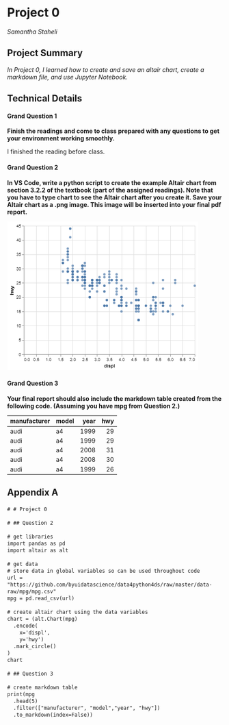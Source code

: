 # Project 0

_Samantha Staheli_

## Project Summary

_In Project 0, I learned how to create and save an altair chart, create a markdown file, and use Jupyter Notebook._

## Technical Details

#### Grand Question 1
__Finish the readings and come to class prepared with any questions to get your environment working smoothly.__

I finished the reading before class.

#### Grand Question 2
__In VS Code, write a python script to create the example Altair chart from section 3.2.2 of the textbook (part of the assigned readings). Note that you have to type chart to see the Altair chart after you create it. Save your Altair chart as a .png image. This image will be inserted into your final pdf report.__

![](q2-chart.png)

#### Grand Question 3
__Your final report should also include the markdown table created from the following code. (Assuming you have mpg from Question 2.)__

| manufacturer   | model   |   year |   hwy |
|:---------------|:--------|-------:|------:|
| audi           | a4      |   1999 |    29 |
| audi           | a4      |   1999 |    29 |
| audi           | a4      |   2008 |    31 |
| audi           | a4      |   2008 |    30 |
| audi           | a4      |   1999 |    26 |

## Appendix A
```{python}
# # Project 0

# ## Question 2

# get libraries
import pandas as pd
import altair as alt

# get data
# store data in global variables so can be used throughout code
url = "https://github.com/byuidatascience/data4python4ds/raw/master/data-raw/mpg/mpg.csv"
mpg = pd.read_csv(url)

# create altair chart using the data variables 
chart = (alt.Chart(mpg)
  .encode(
    x='displ', 
    y='hwy')
  .mark_circle()
)
chart

# ## Question 3

# create markdown table
print(mpg
  .head(5)
  .filter(["manufacturer", "model","year", "hwy"])
  .to_markdown(index=False))
```